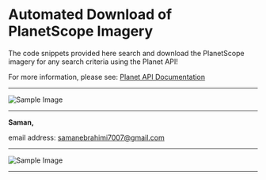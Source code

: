 # Automated Download of PlanetScope Imagery

The code snippets provided here search and download the PlanetScope imagery for any search criteria using the Planet API!

For more information, please see:
[Planet API Documentation](https://developers.planet.com/docs/apis/data/)

---

![Sample Image](https://www.planet.com/static/b5a1dfd2bb428edca735ddce182debc1/e9ee7/planet-imagery-hero.jpg)

---

**Saman,**

email address: [samanebrahimi7007@gmail.com](mailto:samanebrahimi7007@gmail.com)

---

![Sample Image](https://www.google.com/url?sa=i&url=https%3A%2F%2Ftwitter.com%2Fssebeatasu&psig=AOvVaw1ibi0ROfvHFr8JH8fTeSuW&ust=1720058073328000&source=images&cd=vfe&opi=89978449&ved=0CBEQjRxqFwoTCNDy5-3hiYcDFQAAAAAdAAAAABAE)

---
